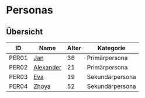 # Personas

## Übersicht

| ID  | Name             | Alter | Kategorie     |
|-----|------------------|-------|---------------|
|PER01| [Jan](PER01Jan)  | 36    | Primärpersona |
|PER02| [Alexander](PER02Alexander)  | 21    | Primärpersona |
|PER03| [Eva](PER03Eva)  | 19    | Sekundärpersona |
|PER04| [Zhoya](PER04Zhoya)  | 52    | Sekundärpersona |

